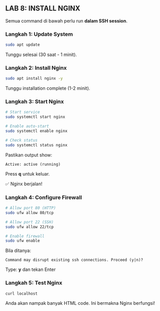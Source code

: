 ## LAB 8: INSTALL NGINX

Semua command di bawah perlu run **dalam SSH session**.

### Langkah 1: Update System

```bash
sudo apt update
```

Tunggu selesai (30 saat - 1 minit).

### Langkah 2: Install Nginx

```bash
sudo apt install nginx -y
```

Tunggu installation complete (1-2 minit).

### Langkah 3: Start Nginx

```bash
# Start service
sudo systemctl start nginx

# Enable auto-start
sudo systemctl enable nginx

# Check status
sudo systemctl status nginx
```

Pastikan output show:
```
Active: active (running)
```

Press **q** untuk keluar.

✅ Nginx berjalan!

### Langkah 4: Configure Firewall

```bash
# Allow port 80 (HTTP)
sudo ufw allow 80/tcp

# Allow port 22 (SSH)
sudo ufw allow 22/tcp

# Enable firewall
sudo ufw enable
```

Bila ditanya:
```
Command may disrupt existing ssh connections. Proceed (y|n)?
```

Type: **y** dan tekan Enter

### Langkah 5: Test Nginx

```bash
curl localhost
```

Anda akan nampak banyak HTML code. Ini bermakna Nginx berfungsi!
